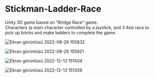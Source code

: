 # Stickman-Ladder-Race
Unity 3D game based on "Bridge Race" game.  
Characters (a main character controlled by a joystick, and 3 AIs) race to pick up bricks and make ladders to complete the game.  


![Ekran görüntüsü 2022-08-26 155832](https://user-images.githubusercontent.com/85292901/207314500-3b478dc7-450f-4ec6-919c-78191ae00ee7.png)

![Ekran görüntüsü 2022-08-26 155921](https://user-images.githubusercontent.com/85292901/207314580-64924475-971e-43c4-bb82-a34d1c45ebf0.png)

![Ekran görüntüsü 2022-12-13 151504](https://user-images.githubusercontent.com/85292901/207398888-986e2fa4-6710-4ae1-824d-de9d373cde92.png)

![Ekran görüntüsü 2022-12-13 151359](https://user-images.githubusercontent.com/85292901/207398904-fa12b8f7-9443-4190-aef1-644738044596.png)
